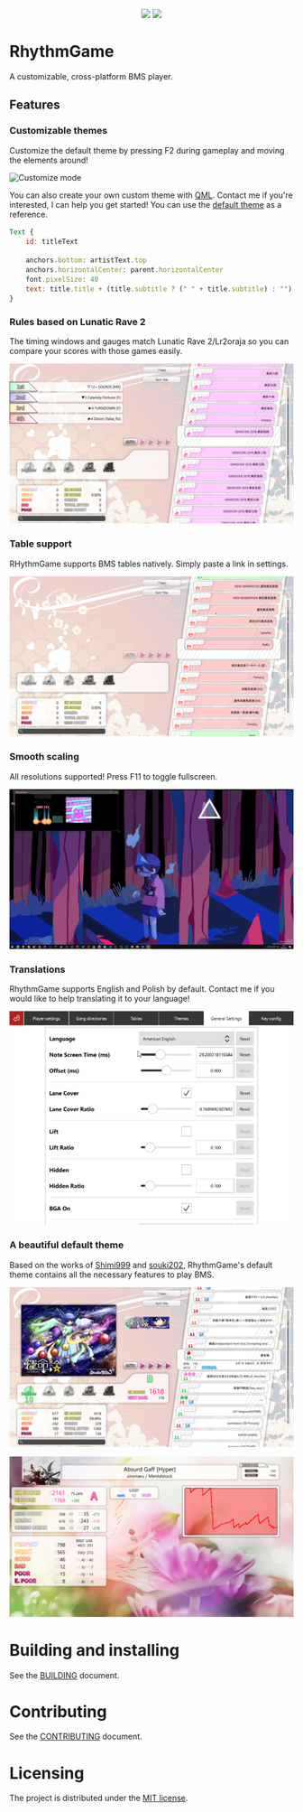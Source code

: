 <p align=center>
    <a href="https://github.com/Bobini1/RhythmGame/actions"><img src="https://github.com/Bobini1/RhythmGame/actions/workflows/ci.yml/badge.svg"/></a>
    <a href="https://github.com/Bobini1/RhythmGame/blob/master/LICENSE.md"><img src="https://img.shields.io/github/license/Bobini1/RhythmGame"/></a>
</p>

# RhythmGame

A customizable, cross-platform BMS player.

## Features

### Customizable themes

Customize the default theme by pressing F2 during gameplay and moving the elements around!

![Customize mode](images/customize.webp)

You can also create your own custom theme with [QML](https://doc.qt.io/qt-6/qmlreference.html).
Contact me if you're interested, I can help you get started!
You can use the [default theme](assets/themes/Default) as a reference.

```qml
Text {
    id: titleText

    anchors.bottom: artistText.top
    anchors.horizontalCenter: parent.horizontalCenter
    font.pixelSize: 40
    text: title.title + (title.subtitle ? (" " + title.subtitle) : "")
}
```

### Rules based on Lunatic Rave 2

The timing windows and gauges match Lunatic Rave 2/Lr2oraja
so you can compare your scores with those games easily.

![Course](images/course.png)

### Table support

RHythmGame supports BMS tables natively.
Simply paste a link in settings.

![Tables](images/tables.png)

### Smooth scaling

All resolutions supported! Press F11 to toggle fullscreen.

![Scaling](images/resize.webp)

### Translations

RhythmGame supports English and Polish by default.
Contact me if you would like to help translating it to your language!

![Language selection](images/languages.webp)

### A beautiful default theme

Based on the works of [Shimi999](https://github.com/Shimi9999/GenericTheme) and 
[souki202](https://github.com/souki202/my_beatoraja_skin),
RhythmGame's default theme contains all the necessary features to play BMS.

![Song selection](images/select.png)

![Result screen](images/result.png)

# Building and installing

See the [BUILDING](BUILDING.md) document.

# Contributing

See the [CONTRIBUTING](CONTRIBUTING.md) document.

# Licensing

The project is distributed under the [MIT license](LICENSE.md).
